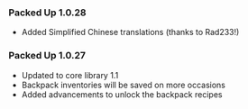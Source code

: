 ### Packed Up 1.0.28
- Added Simplified Chinese translations (thanks to Rad233!)

### Packed Up 1.0.27
- Updated to core library 1.1
- Backpack inventories will be saved on more occasions
- Added advancements to unlock the backpack recipes
